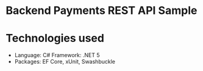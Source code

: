 # Backend Payments REST API Sample

# Technologies used

- Language: C# Framework: .NET 5
- Packages: EF Core, xUnit, Swashbuckle



